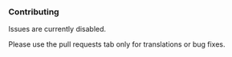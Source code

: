 ### Contributing

Issues are currently disabled.

Please use the pull requests tab only for translations or bug fixes.